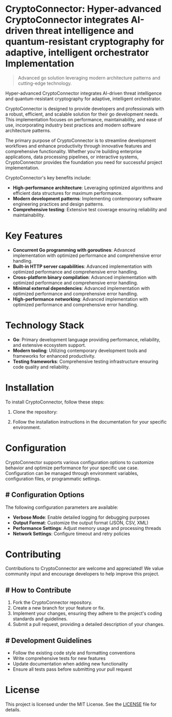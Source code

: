 <!-- fallback_CryptoConnector_20251020183059_80778 -->

# CryptoConnector: Hyper-advanced CryptoConnector integrates AI-driven threat intelligence and quantum-resistant cryptography for adaptive, intelligent orchestrator Implementation
> Advanced go solution leveraging modern architecture patterns and cutting-edge technology.

Hyper-advanced CryptoConnector integrates AI-driven threat intelligence and quantum-resistant cryptography for adaptive, intelligent orchestrator.

CryptoConnector is designed to provide developers and professionals with a robust, efficient, and scalable solution for their go development needs. This implementation focuses on performance, maintainability, and ease of use, incorporating industry best practices and modern software architecture patterns.

The primary purpose of CryptoConnector is to streamline development workflows and enhance productivity through innovative features and comprehensive functionality. Whether you're building enterprise applications, data processing pipelines, or interactive systems, CryptoConnector provides the foundation you need for successful project implementation.

CryptoConnector's key benefits include:

* **High-performance architecture**: Leveraging optimized algorithms and efficient data structures for maximum performance.
* **Modern development patterns**: Implementing contemporary software engineering practices and design patterns.
* **Comprehensive testing**: Extensive test coverage ensuring reliability and maintainability.

# Key Features

* **Concurrent Go programming with goroutines**: Advanced implementation with optimized performance and comprehensive error handling.
* **Built-in HTTP server capabilities**: Advanced implementation with optimized performance and comprehensive error handling.
* **Cross-platform binary compilation**: Advanced implementation with optimized performance and comprehensive error handling.
* **Minimal external dependencies**: Advanced implementation with optimized performance and comprehensive error handling.
* **High-performance networking**: Advanced implementation with optimized performance and comprehensive error handling.

# Technology Stack

* **Go**: Primary development language providing performance, reliability, and extensive ecosystem support.
* **Modern tooling**: Utilizing contemporary development tools and frameworks for enhanced productivity.
* **Testing frameworks**: Comprehensive testing infrastructure ensuring code quality and reliability.

# Installation

To install CryptoConnector, follow these steps:

1. Clone the repository:


2. Follow the installation instructions in the documentation for your specific environment.

# Configuration

CryptoConnector supports various configuration options to customize behavior and optimize performance for your specific use case. Configuration can be managed through environment variables, configuration files, or programmatic settings.

## # Configuration Options

The following configuration parameters are available:

* **Verbose Mode**: Enable detailed logging for debugging purposes
* **Output Format**: Customize the output format (JSON, CSV, XML)
* **Performance Settings**: Adjust memory usage and processing threads
* **Network Settings**: Configure timeout and retry policies

# Contributing

Contributions to CryptoConnector are welcome and appreciated! We value community input and encourage developers to help improve this project.

## # How to Contribute

1. Fork the CryptoConnector repository.
2. Create a new branch for your feature or fix.
3. Implement your changes, ensuring they adhere to the project's coding standards and guidelines.
4. Submit a pull request, providing a detailed description of your changes.

## # Development Guidelines

* Follow the existing code style and formatting conventions
* Write comprehensive tests for new features
* Update documentation when adding new functionality
* Ensure all tests pass before submitting your pull request

# License

This project is licensed under the MIT License. See the [LICENSE](https://github.com/Lyche6666/CryptoConnector/blob/main/LICENSE) file for details.
